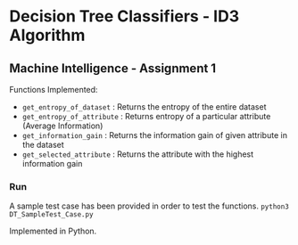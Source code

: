 # Decision Tree Classifiers - ID3 Algorithm
## Machine Intelligence - Assignment 1

Functions Implemented:
- ```get_entropy_of_dataset``` : Returns the entropy of the entire dataset
- ```get_entropy_of_attribute``` : Returns entropy of a particular attribute (Average Information)
- ```get_information_gain``` : Returns the information gain of given attribute in the dataset
- ```get_selected_attribute``` : Returns the attribute with the highest information gain

### Run
A sample test case has been provided in order to test the functions.
    ```python3 DT_SampleTest_Case.py```

Implemented in Python.
